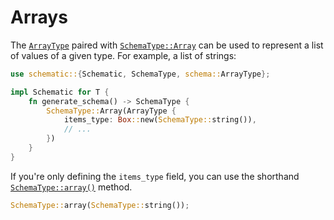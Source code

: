 # Arrays

The [`ArrayType`][array] paired with
[`SchemaType::Array`](https://docs.rs/schematic/latest/schematic/enum.SchemaType.html#variant.Array)
can be used to represent a list of values of a given type. For example, a list of strings:

```rust
use schematic::{Schematic, SchemaType, schema::ArrayType};

impl Schematic for T {
	fn generate_schema() -> SchemaType {
		SchemaType::Array(ArrayType {
			items_type: Box::new(SchemaType::string()),
			// ...
		})
	}
}
```

If you're only defining the `items_type` field, you can use the shorthand
[`SchemaType::array()`](https://docs.rs/schematic/latest/schematic/enum.SchemaType.html#method.array)
method.

```rust
SchemaType::array(SchemaType::string());
```

[array]: https://docs.rs/schematic/latest/schematic/schema/struct.ArrayType.html
